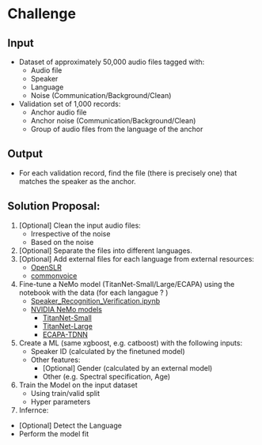 # Challenge
## Input
- Dataset of approximately 50,000 audio files tagged with:
  - Audio file
  - Speaker
  - Language
  - Noise (Communication/Background/Clean)
- Validation set of 1,000 records:
  - Anchor audio file
  - Anchor noise (Communication/Background/Clean)
  - Group of audio files from the language of the anchor

## Output
- For each validation record, find the file (there is precisely one) that matches the speaker as the anchor.

## Solution Proposal:
1. [Optional] Clean the input audio files:
   - Irrespective of the noise
   - Based on the noise
2. [Optional] Separate the files into different languages.
3. [Optional] Add external files for each language from external resources:
   - [OpenSLR](https://openslr.org/resources.php)
   - [commonvoice](https://commonvoice.mozilla.org/en/datasets)
5. Fine-tune a NeMo model (TitanNet-Small/Large/ECAPA) using the notebook with the data (for each langague ? )
   - [Speaker_Recognition_Verification.ipynb](https://colab.research.google.com/github/NVIDIA/NeMo/blob/main/tutorials/speaker_tasks/Speaker_Identification_Verification.ipynb)
   - [NVIDIA NeMo models](https://catalog.ngc.nvidia.com/models?filters=&orderBy=scoreDESC&query=speaker%20recognition)
     - [TitanNet-Small](https://catalog.ngc.nvidia.com/orgs/nvidia/teams/nemo/models/titanet_small)
     - [TitanNet-Large](https://catalog.ngc.nvidia.com/orgs/nvidia/teams/nemo/models/titanet_large)
     - [ECAPA-TDNN](https://catalog.ngc.nvidia.com/orgs/nvidia/teams/nemo/models/ecapa_tdnn)
6. Create a ML (same xgboost, e.g. catboost) with the following inputs:
   - Speaker ID (calculated by the finetuned model)
   - Other features:
     - [Optional] Gender (calculated by an external model)
     - Other (e.g. Spectral specification, Age)
8. Train the Model on the input dataset
   - Using train/valid split
   - Hyper parameters
10. Infernce:
   - [Optional] Detect the Language
   - Perform the model fit

